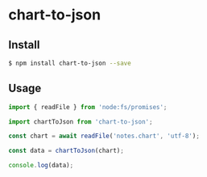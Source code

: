 # chart-to-json

## Install

```bash
$ npm install chart-to-json --save
```

## Usage

```javascript
import { readFile } from 'node:fs/promises';

import chartToJson from 'chart-to-json';

const chart = await readFile('notes.chart', 'utf-8');

const data = chartToJson(chart);

console.log(data);
```
